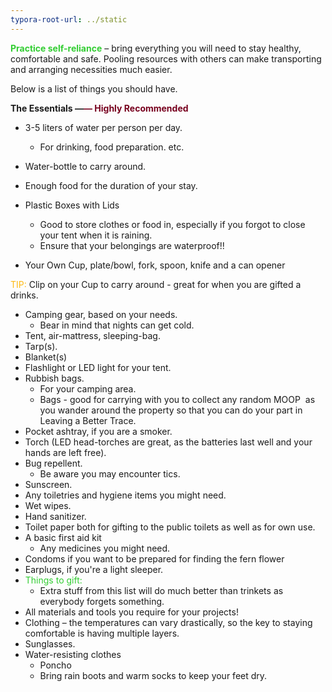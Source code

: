 ```yaml
---
typora-root-url: ../static
---
```


<span style="color:limegreen;">**Practice self-reliance**</span> – bring everything you will need to stay healthy, comfortable and safe. Pooling resources with others can make transporting and arranging necessities much easier.

Below is a list of things you should have.

**The Essentials —<span style="color:#77011e;">— Highly Recommended**</span>

- 3-5 liters of water per person per day.
  - For drinking, food preparation. etc.



- Water-bottle to carry around.


- Enough food for the duration of your stay.


- Plastic Boxes with Lids
  - Good to store clothes or food in, especially if you forgot to close your tent when it is raining.
  - Ensure that your belongings are waterproof!!

- Your Own Cup, plate/bowl, fork, spoon, knife and a can opener


<span style="color:#fdb913;">TIP:</span>  Clip on your Cup to carry around - great for when you are gifted a drinks.

- Camping gear, based on your needs.
  - Bear in mind that nights can get cold.
- Tent, air-mattress, sleeping-bag.
- Tarp(s).
- Blanket(s)
- Flashlight or LED light for your tent.
- Rubbish bags.
  - For your camping area.
  - Bags - good for carrying with you to collect any random MOOP  as you wander around the property so that you can do your part in Leaving a Better Trace.
- Pocket ashtray, if you are a smoker.
- Torch (LED head-torches are great, as the batteries last well and your hands are left free).
- Bug repellent.
  - Be aware you may encounter tics.
- Sunscreen.
- Any toiletries and hygiene items you might need.
- Wet wipes.
- Hand sanitizer.
- Toilet paper both for gifting to the public toilets as well as for own use.
- A basic first aid kit
  - Any medicines you might need.
- Condoms  if you want to be prepared for finding the fern flower
- Earplugs, if you're a light sleeper.
- <span style="color:limegreen;">Things to gift:</span>
  - Extra stuff from this list will do much better than trinkets as everybody forgets something.
- All materials and tools you require for your projects!
- Clothing – the temperatures can vary drastically, so the key to staying comfortable is having multiple layers.
- Sunglasses.
- Water-resisting clothes  
  - Poncho  
  - Bring rain boots and warm socks to keep your feet dry.